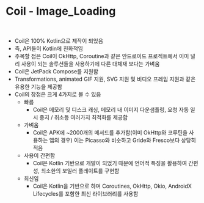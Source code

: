 # Coil - Image_Loading

<br>

* Coil은 100% Kotlin으로 제작이 되었음
* 즉, API들이 Kotlin에 친화적임
* 주목할 점은 Coil이 OkHttp, Coroutine과 같은 안드로이드 프로젝트에서 이미 널리 사용이 되는 솔루션들을 사용하기에 다른 대체재 보다는 가벼움
* Coil은 JetPack Compose를 지원함
* Transformations, animated GIF 지원, SVG 지원 및 비디오 프레임 지원과 같은 유용한 기능을 제공함
* Coil의 장점은 크게 4가지로 볼 수 있음
  * 빠름 
    * Coil은 메모리 및 디스크 캐싱, 메모리 내 이미지 다운샘플링, 요청 자동 일시 중지 / 취소등 여러가지 최적화를 제공함
  * 가벼움
    * Coil은 APK에 ~2000개의 메서드를 추가함(이미 OkHttp와 코루틴을 사용하는 앱의 경우) 이는 Picasso와 비슷하고 Gride와 Fresco보다 상당히 적음
  * 사용이 간편함
    * Coil은 Kotlin 기반으로 개발이 되었기 때문에 언어적 특징을 활용하여 간편성, 최소한의 보일러 플레이트를 구현함
  * 최신임
    * Coil은 Kotlin을 기반으로 하며 Coroutines, OkHttp, Okio, AndroidX Lifecycles를 포함한 최신 라이브러리를 사용함
